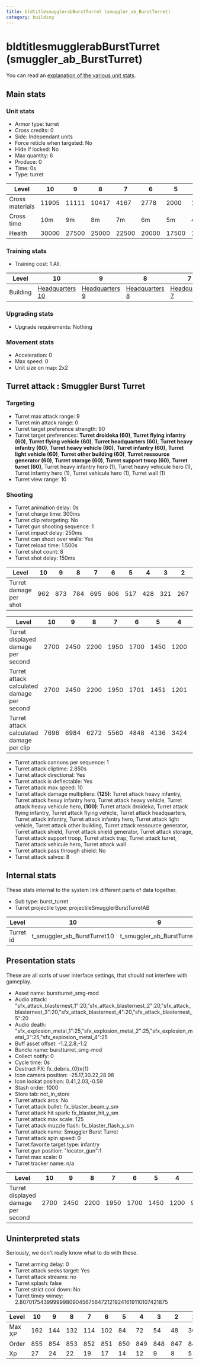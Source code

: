 ```yaml
---
title: bldtitlesmugglerabBurstTurret (smuggler_ab_BurstTurret)
category: building
---
```


# bldtitlesmugglerabBurstTurret (smuggler_ab_BurstTurret)

You can read an [explanation  of the various unit stats](unitexplained.md).

## Main stats

### Unit stats

  * Armor type: turret
  * Cross credits: 0
  * Side: Independant units
  * Force reticle when targeted: No
  * Hide if locked: No
  * Max quantity: 6
  * Produce: 0
  * Time: 0s
  * Type: turret

|Level          |10   |9    |8    |7    |6    |5    |4    |3   |2   |1   |
|---------------|-----|-----|-----|-----|-----|-----|-----|----|----|----|
|Cross materials|11905|11111|10417|4167 |2778 |2000 |1500 |1556|1250|750 |
|Cross time     |10m  |9m   |8m   |7m   |6m   |5m   |4m   |3m  |2m  |1m  |
|Health         |30000|27500|25000|22500|20000|17500|15000|6000|5500|3800|


### Training stats

  * Training cost: 1 All.

|Level   |10                                |9                                |8                                |7                                |6                                |5                                |4                                |3                                |2                                |1                                |
|--------|----------------------------------|---------------------------------|---------------------------------|---------------------------------|---------------------------------|---------------------------------|---------------------------------|---------------------------------|---------------------------------|---------------------------------|
|Building|[Headquarters 10](smugglerHQ.html)|[Headquarters 9](smugglerHQ.html)|[Headquarters 8](smugglerHQ.html)|[Headquarters 7](smugglerHQ.html)|[Headquarters 6](smugglerHQ.html)|[Headquarters 5](smugglerHQ.html)|[Headquarters 4](smugglerHQ.html)|[Headquarters 3](smugglerHQ.html)|[Headquarters 2](smugglerHQ.html)|[Headquarters 1](smugglerHQ.html)|


### Upgrading stats

  * Upgrade requirements: Nothing

### Movement stats

  * Acceleration: 0
  * Max speed: 0
  * Unit size on map: 2x2

## Turret attack : Smuggler Burst Turret


### Targeting

  * Turret max attack range: 9
  * Turret min attack range: 0
  * Turret target preference strength: 90
  * Turret target preferences: **Turret droideka (60)**, **Turret flying infantry (60)**, **Turret flying vehicle (60)**, **Turret headquarters (60)**, **Turret heavy infantry (60)**, **Turret heavy vehicle (60)**, **Turret infantry (60)**, **Turret light vehicle (60)**, **Turret other building (60)**, **Turret ressource generator (60)**, **Turret storage (60)**, **Turret support troop (60)**, **Turret turret (60)**, Turret heavy infantry hero (1), Turret heavy vehicule hero (1), Turret infantry hero (1), Turret vehicule hero (1), Turret wall (1)
  * Turret view range: 10

### Shooting

  * Turret animation delay: 0s
  * Turret charge time: 300ms
  * Turret clip retargeting: No
  * Turret gun shooting sequence: 1
  * Turret impact delay: 250ms
  * Turret can shoot over walls: Yes
  * Turret reload time: 1.500s
  * Turret shot count: 8
  * Turret shot delay: 150ms

|Level                 |10 |9  |8  |7  |6  |5  |4  |3  |2  |1  |
|----------------------|---|---|---|---|---|---|---|---|---|---|
|Turret damage per shot|962|873|784|695|606|517|428|321|267|178|


|Level                                     |10  |9   |8   |7   |6   |5   |4   |3   |2   |1   |
|------------------------------------------|----|----|----|----|----|----|----|----|----|----|
|Turret displayed damage per second        |2700|2450|2200|1950|1700|1450|1200|900 |750 |500 |
|Turret attack calculated damage per second|2700|2450|2200|1950|1701|1451|1201|901 |749 |499 |
|Turret attack calculated damage per clip  |7696|6984|6272|5560|4848|4136|3424|2568|2136|1424|


  * Turret attack cannons per sequence: 1
  * Turret attack cliptime: 2.850s
  * Turret attack directional: Yes
  * Turret attack is deflectable: Yes
  * Turret attack max speed: 10
  * Turret attack damage multipliers: **(125)**: Turret attack heavy infantry, Turret attack heavy infantry hero, Turret attack heavy vehicle, Turret attack heavy vehicule hero, **(100)**: Turret attack droideka, Turret attack flying infantry, Turret attack flying vehicle, Turret attack headquarters, Turret attack infantry, Turret attack infantry hero, Turret attack light vehicle, Turret attack other building, Turret attack ressource generator, Turret attack shield, Turret attack shield generator, Turret attack storage, Turret attack support troop, Turret attack trap, Turret attack turret, Turret attack vehicule hero, Turret attack wall
  * Turret attack pass through shield: No
  * Turret attack salvos: 8

## Internal stats

These stats internal to the system link different parts of data together.

  * Sub type: burst_turret
  * Turret projectile type: projectileSmugglerBurstTurretAB

|Level    |10                         |9                         |8                         |7                         |6                         |5                         |4                         |3                         |2                         |1                         |
|---------|---------------------------|--------------------------|--------------------------|--------------------------|--------------------------|--------------------------|--------------------------|--------------------------|--------------------------|--------------------------|
|Turret id|t_smuggler_ab_BurstTurret10|t_smuggler_ab_BurstTurret9|t_smuggler_ab_BurstTurret8|t_smuggler_ab_BurstTurret7|t_smuggler_ab_BurstTurret6|t_smuggler_ab_BurstTurret5|t_smuggler_ab_BurstTurret4|t_smuggler_ab_BurstTurret3|t_smuggler_ab_BurstTurret2|t_smuggler_ab_BurstTurret1|


## Presentation stats

These are all sorts of user interface settings, that should not interfere with gameplay.

  * Asset name: burstturret_smg-mod
  * Audio attack: "sfx_attack_blasternest_1":20,"sfx_attack_blasternest_2":20,"sfx_attack_blasternest_3":20,"sfx_attack_blasternest_4":20,"sfx_attack_blasternest_5":20
  * Audio death: "sfx_explosion_metal_1":25,"sfx_explosion_metal_2":25,"sfx_explosion_metal_3":25,"sfx_explosion_metal_4":25
  * Buff asset offset: -1.2,2.8,-1.2
  * Bundle name: burstturret_smg-mod
  * Collect notify: 0
  * Cycle time: 0s
  * Destruct FX: fx_debris_{0}x{1}
  * Icon camera position: -25.17,30.22,28.98
  * Icon lookat position: 0.41,2.03,-0.59
  * Stash order: 1000
  * Store tab: not_in_store
  * Turret attack arcs: No
  * Turret attack bullet: fx_blaster_beam_y_sm
  * Turret attack hit spark: fx_blaster_hit_y_sm
  * Turret attack max scale: 125
  * Turret attack muzzle flash: fx_blaster_flash_y_sm
  * Turret attack name: Smuggler Burst Turret
  * Turret attack spin speed: 0
  * Turret favorite target type: infantry
  * Turret gun position: "locator_gun":1
  * Turret max scale: 0
  * Turret tracker name: n/a

|Level                             |10  |9   |8   |7   |6   |5   |4   |3  |2  |1  |
|----------------------------------|----|----|----|----|----|----|----|---|---|---|
|Turret displayed damage per second|2700|2450|2200|1950|1700|1450|1200|900|750|500|


## Uninterpreted stats

Seriously, we don't really know what to do with these.

  * Turret arming delay: 0
  * Turret attack seeks target: Yes
  * Turret attack streams: no
  * Turret splash: false
  * Turret strict cool down: No
  * Turret timey wimey: 2.80701754399999980904567564721219241619110107421875

|Level |10 |9  |8  |7  |6  |5  |4  |3  |2  |1  |
|------|---|---|---|---|---|---|---|---|---|---|
|Max XP|162|144|132|114|102|84 |72 |54 |48 |30 |
|Order |855|854|853|852|851|850|849|848|847|846|
|Xp    |27 |24 |22 |19 |17 |14 |12 |9  |8  |5  |


